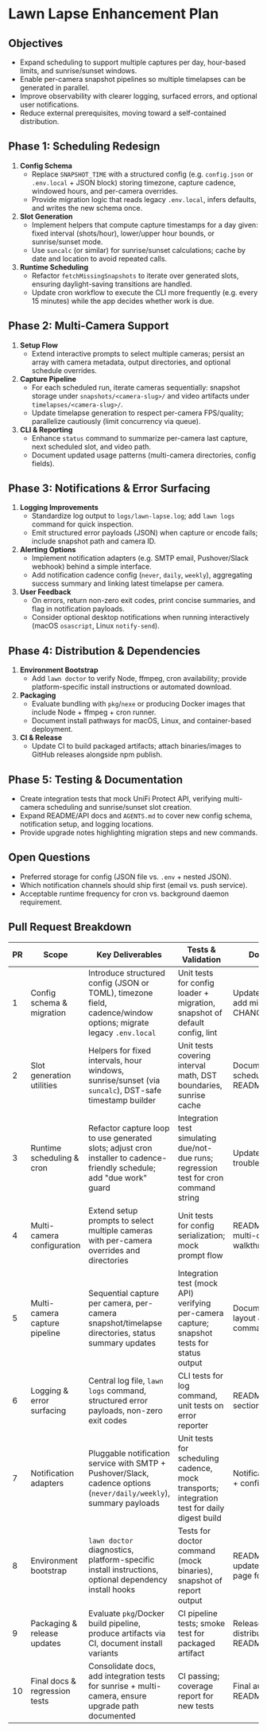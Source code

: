 # Lawn Lapse Enhancement Plan

## Objectives

- Expand scheduling to support multiple captures per day, hour-based limits, and sunrise/sunset windows.
- Enable per-camera snapshot pipelines so multiple timelapses can be generated in parallel.
- Improve observability with clearer logging, surfaced errors, and optional user notifications.
- Reduce external prerequisites, moving toward a self-contained distribution.

## Phase 1: Scheduling Redesign

1. **Config Schema**
   - Replace `SNAPSHOT_TIME` with a structured config (e.g. `config.json` or `.env.local` + JSON block) storing timezone, capture cadence, windowed hours, and per-camera overrides.
   - Provide migration logic that reads legacy `.env.local`, infers defaults, and writes the new schema once.
2. **Slot Generation**
   - Implement helpers that compute capture timestamps for a day given: fixed interval (shots/hour), lower/upper hour bounds, or sunrise/sunset mode.
   - Use `suncalc` (or similar) for sunrise/sunset calculations; cache by date and location to avoid repeated calls.
3. **Runtime Scheduling**
   - Refactor `fetchMissingSnapshots` to iterate over generated slots, ensuring daylight-saving transitions are handled.
   - Update cron workflow to execute the CLI more frequently (e.g. every 15 minutes) while the app decides whether work is due.

## Phase 2: Multi-Camera Support

1. **Setup Flow**
   - Extend interactive prompts to select multiple cameras; persist an array with camera metadata, output directories, and optional schedule overrides.
2. **Capture Pipeline**
   - For each scheduled run, iterate cameras sequentially: snapshot storage under `snapshots/<camera-slug>/` and video artifacts under `timelapses/<camera-slug>/`.
   - Update timelapse generation to respect per-camera FPS/quality; parallelize cautiously (limit concurrency via queue).
3. **CLI & Reporting**
   - Enhance `status` command to summarize per-camera last capture, next scheduled slot, and video path.
   - Document updated usage patterns (multi-camera directories, config fields).

## Phase 3: Notifications & Error Surfacing

1. **Logging Improvements**
   - Standardize log output to `logs/lawn-lapse.log`; add `lawn logs` command for quick inspection.
   - Emit structured error payloads (JSON) when capture or encode fails; include snapshot path and camera ID.
2. **Alerting Options**
   - Implement notification adapters (e.g. SMTP email, Pushover/Slack webhook) behind a simple interface.
   - Add notification cadence config (`never`, `daily`, `weekly`), aggregating success summary and linking latest timelapse per camera.
3. **User Feedback**
   - On errors, return non-zero exit codes, print concise summaries, and flag in notification payloads.
   - Consider optional desktop notifications when running interactively (macOS `osascript`, Linux `notify-send`).

## Phase 4: Distribution & Dependencies

1. **Environment Bootstrap**
   - Add `lawn doctor` to verify Node, ffmpeg, cron availability; provide platform-specific install instructions or automated download.
2. **Packaging**
   - Evaluate bundling with `pkg`/`nexe` or producing Docker images that include Node + ffmpeg + cron runner.
   - Document install pathways for macOS, Linux, and container-based deployment.
3. **CI & Release**
   - Update CI to build packaged artifacts; attach binaries/images to GitHub releases alongside npm publish.

## Phase 5: Testing & Documentation

- Create integration tests that mock UniFi Protect API, verifying multi-camera scheduling and sunrise/sunset slot creation.
- Expand README/API docs and `AGENTS.md` to cover new config schema, notification setup, and logging locations.
- Provide upgrade notes highlighting migration steps and new commands.

## Open Questions

- Preferred storage for config (JSON file vs. `.env` + nested JSON).
- Which notification channels should ship first (email vs. push service).
- Acceptable runtime frequency for cron vs. background daemon requirement.

## Pull Request Breakdown

| PR  | Scope                         | Key Deliverables                                                                                                       | Tests & Validation                                                                          | Documentation                                          |
| --- | ----------------------------- | ---------------------------------------------------------------------------------------------------------------------- | ------------------------------------------------------------------------------------------- | ------------------------------------------------------ |
| 1   | Config schema & migration     | Introduce structured config (JSON or TOML), timezone field, cadence/window options; migrate legacy `.env.local`        | Unit tests for config loader + migration, snapshot of default config, lint                  | Update README setup, add migration notes in CHANGELOG  |
| 2   | Slot generation utilities     | Helpers for fixed intervals, hour windows, sunrise/sunset (via `suncalc`), DST-safe timestamp builder                  | Unit tests covering interval math, DST boundaries, sunrise cache                            | Document new scheduling options in README/API          |
| 3   | Runtime scheduling & cron     | Refactor capture loop to use generated slots; adjust cron installer to cadence-friendly schedule; add "due work" guard | Integration test simulating due/not-due runs; regression test for cron command string       | Update cron section & troubleshooting in docs          |
| 4   | Multi-camera configuration    | Extend setup prompts to select multiple cameras with per-camera overrides and directories                              | Unit tests for config serialization; mock prompt flow                                       | README + AGENTS multi-camera setup walkthrough         |
| 5   | Multi-camera capture pipeline | Sequential capture per camera, per-camera snapshot/timelapse directories, status summary updates                       | Integration test (mock API) verifying per-camera capture; snapshot tests for status output  | Document directory layout & status command updates     |
| 6   | Logging & error surfacing     | Central log file, `lawn logs` command, structured error payloads, non-zero exit codes                                  | CLI tests for log command, unit tests on error reporter                                     | README logging section, add FAQ entry                  |
| 7   | Notification adapters         | Pluggable notification service with SMTP + Pushover/Slack, cadence options (`never/daily/weekly`), summary payloads    | Unit tests for scheduling cadence, mock transports; integration test for daily digest build | Notification setup guide + config references           |
| 8   | Environment bootstrap         | `lawn doctor` diagnostics, platform-specific install instructions, optional dependency install hooks                   | Tests for doctor command (mock binaries), snapshot of report output                         | README prerequisites updated; new docs page for doctor |
| 9   | Packaging & release updates   | Evaluate `pkg`/Docker build pipeline, produce artifacts via CI, document install variants                              | CI pipeline tests; smoke test for packaged artifact                                         | Release notes, distribution section in README          |
| 10  | Final docs & regression tests | Consolidate docs, add integration tests for sunrise + multi-camera, ensure upgrade path documented                     | CI passing; coverage report for new tests                                                   | Final audit of README/API/ROADMAP                      |

